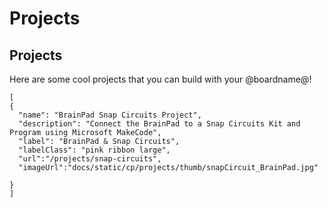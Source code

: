 # Projects

## Projects

Here are some cool projects that you can build with your @boardname@!

```codecard
[
{
  "name": "BrainPad Snap Circuits Project",
  "description": "Connect the BrainPad to a Snap Circuits Kit and Program using Microsoft MakeCode",
  "label": "BrainPad & Snap Circuits",
  "labelClass": "pink ribbon large",
  "url":"/projects/snap-circuits",
  "imageUrl":"docs/static/cp/projects/thumb/snapCircuit_BrainPad.jpg"
  
}
]
```
